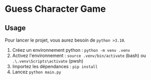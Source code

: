 # Guess Character Game

## Usage
Pour lancer le projet, vous aurez besoin de `python >3.10`.

1. Créez un environnement python : `python -m venv .venv`
2. Activez l'environnement : `source .venv/bin/activate` (bash) ou `.\.venv\Scripts\activate` (pwsh)
3. Importez les dépendances : `pip install`
4. Lancez `python main.py`
